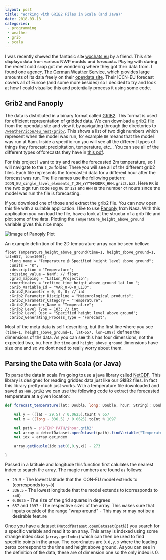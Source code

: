 ```yaml
---
layout: post
title: "Working with GRIB2 Files in Scala (and Java)"
date: 2018-03-18
categories:
 - programming
 - weather
 - grib
 - scala
---
```


I was recently showed the fantasic site [wxchats.eu](http://wxcharts.eu/) by a friend. This site displays data from various NWP models and forecasts. Playing with during the recent cold snap got me wondering where they got their data from. I found one agency, [The German Weather Service](https://www.dwd.de), which provides large amounts of its data freely on their [opendata site](http://opendata.dwd.de/). Their ICON-EU forecast covers all of Europe (and some more besides) so I decided to try and look at how I could visualise this and potentially process it using some code.

<!-- More -->

## Grib2 and Panoply

The data is distributed in a binary format called [GRIB2](http://www.nco.ncep.noaa.gov/pmb/docs/grib2/grib2_doc.shtml). This format is used for efficient representation of gridded data. We can download a grib2 file from the opendata site and view it by navigating through the directories to [`/weather/icon/eu_nest/grib/`](http://opendata.dwd.de/weather/icon/eu_nest/grib/). This shows a list of two digit numbers which represent when the model was run, for example `06` means that the model was run at 6am. Inside a specific run you will see all the different types of things they forecast: precipitation, temperature, etc... You can see all of the different types of forecasts they have in [this pdf](https://www.dwd.de/DE/leistungen/opendata/help/inhalt_allgemein/opendata_content_de_en_pdf.pdf?__blob=publicationFile).

For this project I want to try and read the forecasted 2m temperature, so I will navigate to the `t_2m` folder. There you will see all of the different grib2 files. Each file represents the forecasted data for a different hour after the forecast was run. The file names use the following pattern: `ICON_EU_single_level_elements_T_2M_YYYYMMDDRR_HHH.grib2.bz2`. Here `RR` is the two digit run code (eg `06` or `12`) and `HHH` is the number of hours since the model was run the file is forecasting.

If you download one of those and extract the grib2 file. You can now open this file with a suitable application. I like to use [Panoply](https://www.giss.nasa.gov/tools/panoply/) from Nasa. With this application you can load the file, have a look at the structur of a grib file and plot some of the data. Plotting the `Temperature_height_above_ground` variable gives this nice map:


![Image of Panoply Plot](https://i.gyazo.com/1325e8530e824ed98717150f8a54dea8.png)

An example definition of the 2D temperature array can be seen bellow:

```
float Temperature_height_above_ground(time=1, height_above_ground=1, lat=657, lon=1097);
  :long_name = "Temperature @ Specified height level above ground";
  :units = "K";
  :description = "Temperature";
  :missing_value = NaNf; // float
  :grid_mapping = "LatLon_Projection";
  :coordinates = "reftime time height_above_ground lat lon ";
  :Grib_Variable_Id = "VAR_0-0-0_L103";
  :Grib2_Parameter = 0, 0, 0; // int
  :Grib2_Parameter_Discipline = "Meteorological products";
  :Grib2_Parameter_Category = "Temperature";
  :Grib2_Parameter_Name = "Temperature";
  :Grib2_Level_Type = 103; // int
  :Grib2_Level_Desc = "Specified height level above ground";
  :Grib2_Generating_Process_Type = "Forecast";
```

Most of the meta-data is self-describing, but the first line where you see `(time=1, height_above_ground=1, lat=657, lon=1097)` defines the dimensions of the data. As you can see this has four dimensions, not the expected two, but here the `time` and `height_above_ground` dimensions have size one and so we dont need to really worry about them.

## Parsing the Data with Scala (or Java)

To parse the data in scala I'm going to use a java library called [NetCDF](https://www.unidata.ucar.edu/software/netcdf/). This library is designed for reading gridded data just like our GRIB2 files. In fact this library pretty much just works. With a temperature file downloaded and saved as `HHH.grib2` we can use the following code to extract the forecasted temperature at a given location:

```scala
def forecast_temperature(lat: Double, long: Double, hour: String): Double = {

    val y = ((lat - 29.5) / 0.0625).toInt % 657
    val x = ((long - 336.5) / 0.0625).toInt % 1097

    val path = s"$TEMP_PATH/$hour.grib2"
    val array = NetcdfDataset.openDataset(path).findVariable("Temperature_height_above_ground").read()
    val idx = array.getIndex

    array.getDouble(idx.set(0,0,y,x)) - 273

}
```

Passed in a latitude and longitude this function first calulates the nearest index to search the array. The magic numbers are found as follows:
* `29.5` - The lowest latitude that the ICON-EU model extends to (corresponds to `y=0`)
* `336.5` - The lowest longitude that the model extends to (corresponds to `x=0`)
* `0.0625` - The size of the grid squares in degrees
* `657` and `1097` - The respective sizes of the array. This makes sure that inputs outside of the range "wrap around" - This may or may not be a desirable feature

Once you have a dataset (`NetcdfDataset.openDataset(path)`) you search for a specific variable and read it to an array. This array is indexed using some strange index class (`array.getIndex`) which can then be used to find specific points in the array. The coordinates are `0,0,y,x` where the leading zeros correspond to the time and height above ground. As you can see in the definition of the data, these are of dimension one so the only index is 0.
